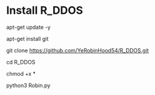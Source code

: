 # Install R_DDOS

 apt-get update -y
 
 apt-get install git
 
 git clone https://github.com/YeRobinHood54/R_DDOS.git
 
 cd R_DDOS
 
 chmod +x *
 
 python3 Robin.py
